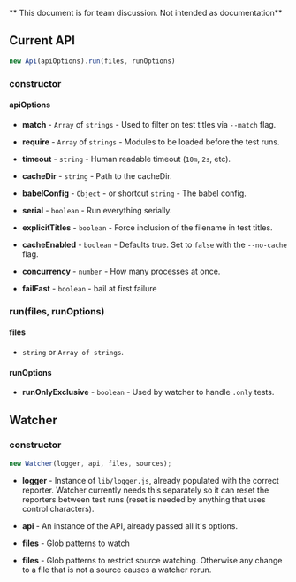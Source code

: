 ** This document is for team discussion. Not intended as documentation**


## Current API

```js
new Api(apiOptions).run(files, runOptions)
```

### constructor

#### apiOptions

- **match** - `Array` of `strings` - Used to filter on test titles via `--match` flag.

- **require** - `Array` of `strings` - Modules to be loaded before the test runs.

- **timeout** - `string` - Human readable timeout (`10m`, `2s`, etc).

- **cacheDir** - `string` - Path to the cacheDir.

- **babelConfig** - `Object` - or shortcut `string` - The babel config.

- **serial** - `boolean` - Run everything serially.

- **explicitTitles** - `boolean` - Force inclusion of the filename in test titles.

- **cacheEnabled** - `boolean` - Defaults true. Set to `false` with the `--no-cache` flag.

- **concurrency** - `number` - How many processes at once.

- **failFast** - `boolean` - bail at first failure



### run(files, runOptions)


#### files

- `string` or `Array of strings`.

#### runOptions

- **runOnlyExclusive** - `boolean` - Used by watcher to handle `.only` tests.


## Watcher

### constructor

```js
new Watcher(logger, api, files, sources);
```

- **logger** - Instance of `lib/logger.js`, already populated with the correct reporter. Watcher currently needs this separately so it can reset the reporters between test runs (reset is needed by anything that uses control characters).

- **api** - An instance of the API, already passed all it's options.

- **files** - Glob patterns to watch

- **files** - Glob patterns to restrict source watching. Otherwise any change to a file that is not a source causes a watcher rerun.
